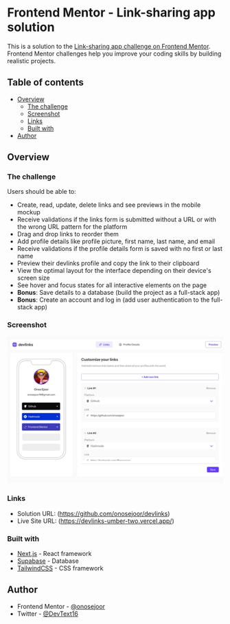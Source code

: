 # Frontend Mentor - Link-sharing app solution

This is a solution to the [Link-sharing app challenge on Frontend Mentor](https://www.frontendmentor.io/challenges/linksharing-app-Fbt7yweGsT). Frontend Mentor challenges help you improve your coding skills by building realistic projects. 

## Table of contents

- [Overview](#overview)
  - [The challenge](#the-challenge)
  - [Screenshot](#screenshot)
  - [Links](#links)
  - [Built with](#built-with)
- [Author](#author)

## Overview

### The challenge

Users should be able to:

- Create, read, update, delete links and see previews in the mobile mockup
- Receive validations if the links form is submitted without a URL or with the wrong URL pattern for the platform
- Drag and drop links to reorder them
- Add profile details like profile picture, first name, last name, and email
- Receive validations if the profile details form is saved with no first or last name
- Preview their devlinks profile and copy the link to their clipboard
- View the optimal layout for the interface depending on their device's screen size
- See hover and focus states for all interactive elements on the page
- **Bonus**: Save details to a database (build the project as a full-stack app)
- **Bonus**: Create an account and log in (add user authentication to the full-stack app)

### Screenshot

![](./public/screenshot.jpeg)


### Links

- Solution URL: (https://github.com/onosejoor/devlinks)
- Live Site URL: (https://devlinks-umber-two.vercel.app/)

### Built with

- [Next.js](https://nextjs.org/) - React framework
- [Supabase](https://supabase.com/) - Database
- [TailwindCSS](https://tailwindcss.com/) - CSS framework


## Author

- Frontend Mentor - [@onosejoor](https://www.frontendmentor.io/profile/onosejoor)
- Twitter - [@DevText16](https://www.twitter.com/DevText16)
